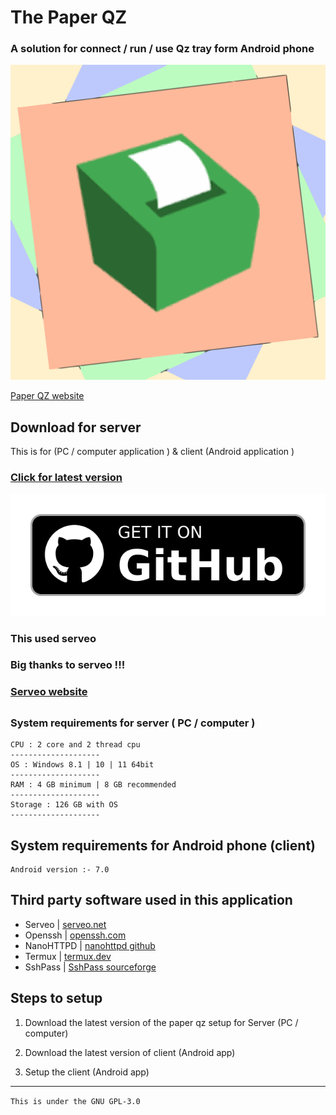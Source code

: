 # The Paper QZ
### A solution for connect / run / use Qz tray form Android phone 

![icon pqz](./icon.svg)

[Paper QZ website](https://asciblues.github.io/pqz)

## Download for server 
 This is for (PC / computer application ) & client (Android application )
 ### [Click for latest version](https://github.com/asciiblues/Paper_QZ/releases)
![Get it on github](./get-it-on-github.png)

### This used serveo  
### Big thanks to serveo !!!
### [Serveo website](https://serveo.net)

## 

### System requirements for server ( PC / computer )

``` 
CPU : 2 core and 2 thread cpu
--------------------
OS : Windows 8.1 | 10 | 11 64bit
--------------------
RAM : 4 GB minimum | 8 GB recommended 
--------------------
Storage : 126 GB with OS
--------------------
```
## System requirements for Android phone (client)
~~~
Android version :- 7.0
~~~
## Third party software used in this application 

* Serveo | [serveo.net](https://serveo.net)
* Openssh | [openssh.com](https://openssh.com)
* NanoHTTPD | [nanohttpd github](https://github.com/NanoHttpd/nanohttpd)
* Termux | [termux.dev](https://termux.dev)
* SshPass | [SshPass sourceforge](https://sourceforge.net/projects/sshpass/)
## Steps to setup

1. Download the latest version of the paper qz setup for Server (PC / computer)

2. Download the latest version of client (Android app)

3. Setup the client (Android app)

------------------------------

`This is under the GNU GPL-3.0`